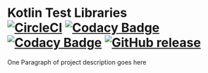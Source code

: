 # Kotlin Test Libraries <br /> [![CircleCI](https://circleci.com/gh/golooping/kotlin-test.svg?style=shield&circle-token=a52eb61888c2348c3d37655cf1fbfbc7cf1dd2ae)](https://circleci.com/gh/golooping/kotlin-test) [![Codacy Badge](https://api.codacy.com/project/badge/Coverage/8b9ae0f706474ff6960d58afe86f112e)](https://www.codacy.com?utm_source=github.com&utm_medium=referral&utm_content=golooping/kotlin-test&utm_campaign=Badge_Coverage) [![Codacy Badge](https://api.codacy.com/project/badge/Grade/8b9ae0f706474ff6960d58afe86f112e)](https://www.codacy.com?utm_source=github.com&amp;utm_medium=referral&amp;utm_content=golooping/kotlin-test&amp;utm_campaign=Badge_Grade) [![GitHub release](https://img.shields.io/github/release/golooping/kotlin-test.svg)](https://github.com/golooping/kotlin-test/releases/)

One Paragraph of project description goes here
